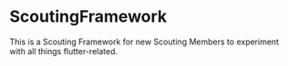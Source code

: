# ScoutingFramework
This is a Scouting Framework for new Scouting Members to experiment with all things flutter-related.
